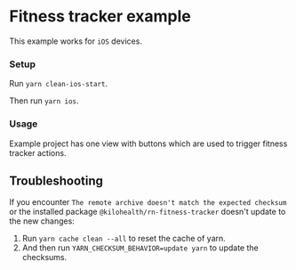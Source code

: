 # Fitness tracker example

This example works for `iOS` devices.

### Setup

Run `yarn clean-ios-start`.

Then run `yarn ios`.

### Usage

Example project has one view with buttons which are used to trigger fitness tracker actions. 

## Troubleshooting

If you encounter `The remote archive doesn't match the expected checksum` or the installed 
package `@kilohealth/rn-fitness-tracker` doesn't update to the new changes:  
1. Run `yarn cache clean --all` to reset the cache of yarn.  
2. And then run `YARN_CHECKSUM_BEHAVIOR=update yarn` to update the checksums.

